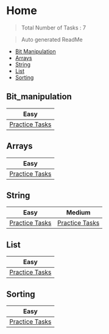 # Home 

> Total Number of Tasks :        7

> Auto generated ReadMe

- [Bit Manipulation](#Bit_manipulation)
- [Arrays](#Arrays)
- [String](#String)
- [List](#List)
- [Sorting](#Sorting)

## Bit_manipulation

| Easy                                         |
|----------------------------------------------|
| [Practice Tasks](home/bit_manipulation/easy) |

## Arrays

| Easy                               |
|------------------------------------|
| [Practice Tasks](home/arrays/easy) |

## String

| Easy                               | Medium                               |
|------------------------------------|--------------------------------------|
| [Practice Tasks](home/string/easy) | [Practice Tasks](home/string/medium) |

## List

| Easy                             |
|----------------------------------|
| [Practice Tasks](home/list/easy) |

## Sorting

| Easy                                |
|-------------------------------------|
| [Practice Tasks](home/sorting/easy) |

